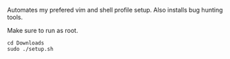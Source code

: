 Automates my prefered vim and shell profile setup. Also installs bug hunting tools.

Make sure to run as root.

```console
cd Downloads
sudo ./setup.sh
```
